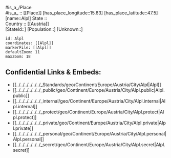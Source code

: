 ﻿---
location: [47.5,15.63] 
mapzoom: [7,12] 
mapmarker: city 
type: City
tags:
- geo/City


SpocWebEntityId: 28756
isDeleted: false
confidential: public

---
#is_a_/Place  
#is_a_ :: [[Place]] 
[has_place_longitude::15.63] 
[has_place_latitude::47.5] 
[name::Alpl] 
State ::  
Country :: [[Austria]]  
[StateId::] 
[Population::] 
[Unknown::] 


```leaflet
id: Alpl
coordinates: [[Alpl]] 
markerFile: [[Alpl]] 
defaultZoom: 11 
maxZoom: 18
```


## Confidential Links & Embeds: 
- [[../../../../../../_Standards/geo/Continent/Europe/Austria/City/Alpl|Alpl]] 
- [[../../../../../../_public/geo/Continent/Europe/Austria/City/Alpl.public|Alpl.public]] 
- [[../../../../../../_internal/geo/Continent/Europe/Austria/City/Alpl.internal|Alpl.internal]] 
- [[../../../../../../_protect/geo/Continent/Europe/Austria/City/Alpl.protect|Alpl.protect]] 
- [[../../../../../../_private/geo/Continent/Europe/Austria/City/Alpl.private|Alpl.private]] 
- [[../../../../../../_personal/geo/Continent/Europe/Austria/City/Alpl.personal|Alpl.personal]] 
- [[../../../../../../_secret/geo/Continent/Europe/Austria/City/Alpl.secret|Alpl.secret]] 
